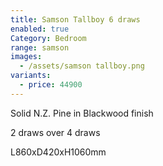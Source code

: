 ```yaml
---
title: Samson Tallboy 6 draws
enabled: true
Category: Bedroom
range: samson
images:
  - /assets/samson tallboy.png
variants:
  - price: 44900
---
```

Solid N.Z. Pine in Blackwood finish

2 draws over 4 draws

L860xD420xH1060mm